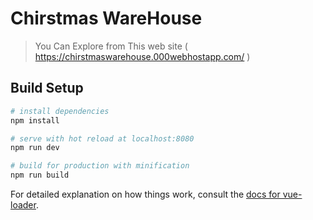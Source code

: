 # Chirstmas WareHouse

> You Can Explore from This web site ( https://chirstmaswarehouse.000webhostapp.com/ )

## Build Setup

``` bash
# install dependencies
npm install

# serve with hot reload at localhost:8080
npm run dev

# build for production with minification
npm run build
```

For detailed explanation on how things work, consult the [docs for vue-loader](http://vuejs.github.io/vue-loader).
